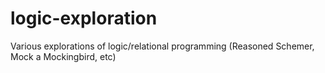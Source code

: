 logic-exploration
=================

Various explorations of logic/relational programming (Reasoned Schemer, Mock a Mockingbird, etc)